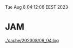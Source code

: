 Tue Aug  8 04:12:06 EEST 2023
# JAM
<a href='./cache/202308/08_04.log'>./cache/202308/08_04.log</a>
